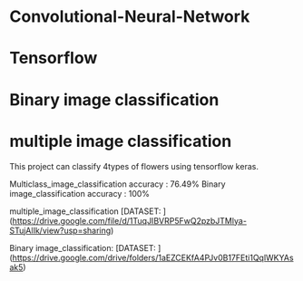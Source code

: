 # Convolutional-Neural-Network
# Tensorflow
# Binary  image classification
# multiple image classification
This project can classify 4types of flowers using tensorflow keras.


Multiclass_image_classification accuracy : 76.49%
Binary image_classification accuracy : 100%

multiple_image_classification
[DATASET: ] (https://drive.google.com/file/d/1TuqJIBVRP5FwQ2pzbJTMlya-STujAlIk/view?usp=sharing)

Binary image_classification:
[DATASET: ] (https://drive.google.com/drive/folders/1aEZCEKfA4PJv0B17FEti1QqlWKYAsak5)
